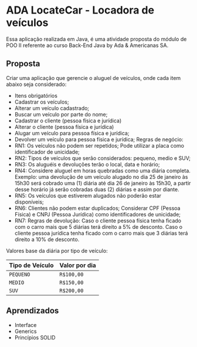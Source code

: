 
# ADA LocateCar - Locadora de veículos

Essa aplicação realizada em Java, é uma atividade proposta do módulo de POO II referente ao curso Back-End Java by Ada & Americanas SA.




## Proposta

Criar uma aplicação que gerencie o aluguel de veículos, onde cada item abaixo seja considerado:

- Itens obrigatórios
- Cadastrar os veículos;
- Alterar um veículo cadastrado;
- Buscar um veículo por parte do nome;
- Cadastrar o cliente (pessoa física e jurídica)
- Alterar o cliente (pessoa física e jurídica)
- Alugar um veículo para pessoa física e jurídica;
- Devolver um veículo para pessoa física e jurídica;
Regras de negócio:
- RN1: Os veículos não podem ser repetidos; Pode utilizar a placa como identificador de unicidade;
- RN2: Tipos de veículos que serão considerados: pequeno, medio e SUV;
- RN3: Os aluguéis e devoluções terão o local, data e horário;
- RN4: Considere aluguel em horas quebradas como uma diária completa. Exemplo: uma devolução de um veículo alugado no dia 25 de janeiro às 15h30 será cobrado uma (1) diária até dia 26 de janeiro às 15h30, a partir desse horário já serão cobradas duas (2) diárias e assim por diante.
- RN5: Os veículos que estiverem alugados não poderão estar disponíveis;
- RN6: Clientes não podem estar duplicados; Considerar CPF (Pessoa Física) e CNPJ (Pessoa Jurídica) como identificadores de unicidade;
- RN7: Regras de devolução: Caso o cliente pessoa física tenha ficado com o carro mais que 5 diárias terá direito a 5% de desconto. Caso o cliente pessoa jurídica tenha ficado com o carro mais que 3 diárias terá direito a 10% de desconto.

Valores base da diária por tipo de veículo:

| Tipo de Veículo   | Valor por dia       |
| :---------- | :--------- |
| `PEQUENO` | `R$100,00` |
| `MEDIO` | `R$150,00` |
| `SUV` | `R$200,00` |

## Aprendizados

- Interface
- Generics
- Princípios SOLID


